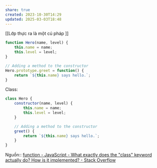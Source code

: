 ```yaml
---
share: true
created: 2023-10-30T14:29
updated: 2025-03-03T18:48
---
```

[[Lớp thực ra là một cú pháp ]]
```javascript
function Hero(name, level) {
    this.name = name;
    this.level = level;
}

// Adding a method to the constructor
Hero.prototype.greet = function() {
    return `${this.name} says hello.`;
}
```

Class:
```javascript
class Hero {
    constructor(name, level) {
        this.name = name;
        this.level = level;
    }

    // Adding a method to the constructor
    greet() {
        return `${this.name} says hello.`;
    }
}
```
Nguồn:: [function - JavaScript - What exactly does the "class" keyword actually do? How is it implemented? - Stack Overflow](https://stackoverflow.com/q/77602331/3416774)